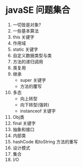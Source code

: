 javaSE 问题集合
===

1. 一切皆是对象?
2. 一些基本算法
3. this 关键字
4. 作用域
5. static 关键字
6. 自定义数据类型与类
7. 方法的递归调用
8. 类复用
9. 继承
    - super 关键字
    - 方法的覆写
10. 多态
    - 向上转型
    - 向下转型(强转)
    - instanceof 关键字
11. Obj类
12. final 关键字
13. 抽象和接口 
14. 内部类
15. hashCode 和toString 方法的重写
16. 设计模式
17. 集合
18. I/O
